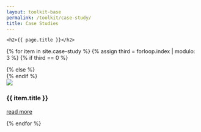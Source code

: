 ```yaml
---
layout: toolkit-base
permalink: /toolkit/case-study/
title: Case Studies
---
```



<div class="usa-section usa-grid">

	<h2>{{ page.title }}</h2>

{% for item in site.case-study %}
	{% assign third = forloop.index | modulo: 3 %} {% if third == 0 %}
		<div class="usa-width-one-third usa-end-row case-study-list">
				{% else %}
				<div class="usa-width-one-third case-study-list">
						{% endif %}
						<article>
								<a href="{{ item.url | prepend: site.baseurl }}">
									<img src="{{ item.image | prepend: site.baseurl }}">
								</a>
								<div class="infos">
										<h3 class="title">{{ item.title }}</h3>
										<p>
											<a href="{{ item.url | prepend: site.baseurl }}" class="details">read more</a>
										</p>
								</div>
						</article>
		</div>
{% endfor %}
</div>